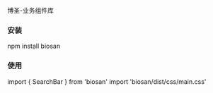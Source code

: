 博圣-业务组件库

### 安装
npm install biosan 

### 使用
import { SearchBar } from 'biosan'
import 'biosan/dist/css/main.css'

